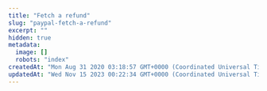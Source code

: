 ```yaml
---
title: "Fetch a refund"
slug: "paypal-fetch-a-refund"
excerpt: ""
hidden: true
metadata: 
  image: []
  robots: "index"
createdAt: "Mon Aug 31 2020 03:18:57 GMT+0000 (Coordinated Universal Time)"
updatedAt: "Wed Nov 15 2023 00:22:34 GMT+0000 (Coordinated Universal Time)"
---
```

